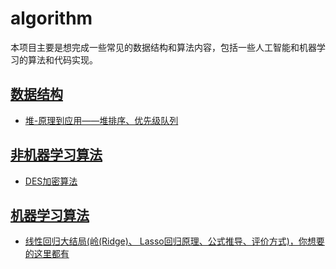 # algorithm
本项目主要是想完成一些常见的数据结构和算法内容，包括一些人工智能和机器学习的算法和代码实现。
## [数据结构](./datastructure/)
  - <a href="./datastructure/heap/p.html">堆-原理到应用——堆排序、优先级队列</a>
## [非机器学习算法](./Non-Machine-Learning)
  - [DES加密算法](Non-Machine-Learning/des/DES.md)
## [机器学习算法](./Machine-Learning)
  - [线性回归大结局(岭(Ridge)、 Lasso回归原理、公式推导、评价方式)，你想要的这里都有](./Machine-Learning/Linear_Regression/Linear%20Regression.html)
